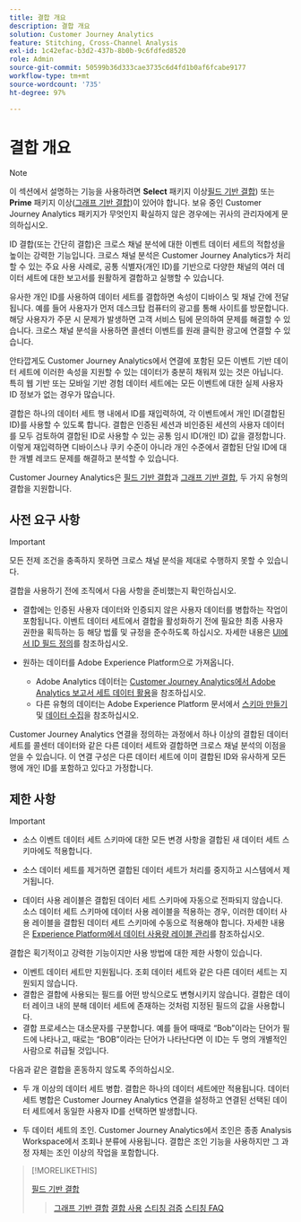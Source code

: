 ```yaml
---
title: 결합 개요
description: 결합 개요
solution: Customer Journey Analytics
feature: Stitching, Cross-Channel Analysis
exl-id: 1c42efac-b3d2-437b-8b0b-9c6fdfed8520
role: Admin
source-git-commit: 50599b36d333cae3735c6d4fd1b0af6fcabe9177
workflow-type: tm+mt
source-wordcount: '735'
ht-degree: 97%

---
```


# 결합 개요

>[!NOTE]
>
>이 섹션에서 설명하는 기능을 사용하려면 **Select** 패키지 이상[필드 기반 결합](fbs.md)) 또는 **Prime** 패키지 이상([그래프 기반 결합](gbs.md))이 있어야 합니다. 보유 중인 Customer Journey Analytics 패키지가 무엇인지 확실하지 않은 경우에는 귀사의 관리자에게 문의하십시오.

ID 결합(또는 간단히 결합)은 크로스 채널 분석에 대한 이벤트 데이터 세트의 적합성을 높이는 강력한 기능입니다. 크로스 채널 분석은 Customer Journey Analytics가 처리할 수 있는 주요 사용 사례로, 공통 식별자(개인 ID)를 기반으로 다양한 채널의 여러 데이터 세트에 대한 보고서를 원활하게 결합하고 실행할 수 있습니다.

유사한 개인 ID를 사용하여 데이터 세트를 결합하면 속성이 디바이스 및 채널 간에 전달됩니다. 예를 들어 사용자가 먼저 데스크탑 컴퓨터의 광고를 통해 사이트를 방문합니다. 해당 사용자가 주문 시 문제가 발생하면 고객 서비스 팀에 문의하여 문제를 해결할 수 있습니다. 크로스 채널 분석을 사용하면 콜센터 이벤트를 원래 클릭한 광고에 연결할 수 있습니다.

안타깝게도 Customer Journey Analytics에서 연결에 포함된 모든 이벤트 기반 데이터 세트에 이러한 속성을 지원할 수 있는 데이터가 충분히 채워져 있는 것은 아닙니다. 특히 웹 기반 또는 모바일 기반 경험 데이터 세트에는 모든 이벤트에 대한 실제 사용자 ID 정보가 없는 경우가 많습니다.

결합은 하나의 데이터 세트 행 내에서 ID를 재입력하여, 각 이벤트에서 개인 ID(결합된 ID)를 사용할 수 있도록 합니다. 결합은 인증된 세션과 비인증된 세션의 사용자 데이터를 모두 검토하여 결합된 ID로 사용할 수 있는 공통 임시 ID(개인 ID) 값을 결정합니다. 이렇게 재입력하면 디바이스나 쿠키 수준이 아니라 개인 수준에서 결합된 단일 ID에 대한 개별 레코드 문제를 해결하고 분석할 수 있습니다.

Customer Journey Analytics은 [필드 기반 결합](fbs.md)과 [그래프 기반 결합](gbs.md), 두 가지 유형의 결합을 지원합니다.

## 사전 요구 사항

>[!IMPORTANT]
>
>모든 전제 조건을 충족하지 못하면 크로스 채널 분석을 제대로 수행하지 못할 수 있습니다.

결합을 사용하기 전에 조직에서 다음 사항을 준비했는지 확인하십시오.

- 결합에는 인증된 사용자 데이터와 인증되지 않은 사용자 데이터를 병합하는 작업이 포함됩니다. 이벤트 데이터 세트에서 결합을 활성화하기 전에 필요한 최종 사용자 권한을 획득하는 등 해당 법률 및 규정을 준수하도록 하십시오. 자세한 내용은 [UI에서 ID 필드 정의](https://experienceleague.adobe.com/ko/docs/experience-platform/xdm/ui/fields/identity)를 참조하십시오.

- 원하는 데이터를 Adobe Experience Platform으로 가져옵니다.

   - Adobe Analytics 데이터는 [Customer Journey Analytics에서 Adobe Analytics 보고서 세트 데이터 활용](/help/getting-started/aa-vs-cja/aa-data-in-cja.md)을 참조하십시오.
   - 다른 유형의 데이터는 Adobe Experience Platform 문서에서 [스키마 만들기](https://experienceleague.adobe.com/ko/docs/experience-platform/xdm/tutorials/create-schema-ui) 및 [데이터 수집](https://experienceleague.adobe.com/ko/docs/experience-platform/ingestion/home)을 참조하십시오.

Customer Journey Analytics 연결을 정의하는 과정에서 하나 이상의 결합된 데이터 세트를 콜센터 데이터와 같은 다른 데이터 세트와 결합하면 크로스 채널 분석의 이점을 얻을 수 있습니다. 이 연결 구성은 다른 데이터 세트에 이미 결합된 ID와 유사하게 모든 행에 개인 ID를 포함하고 있다고 가정합니다.


## 제한 사항

>[!IMPORTANT]
>
>
>- 소스 이벤트 데이터 세트 스키마에 대한 모든 변경 사항을 결합된 새 데이터 세트 스키마에도 적용합니다.
>
>- 소스 데이터 세트를 제거하면 결합된 데이터 세트가 처리를 중지하고 시스템에서 제거됩니다.
>
>- 데이터 사용 레이블은 결합된 데이터 세트 스키마에 자동으로 전파되지 않습니다. 소스 데이터 세트 스키마에 데이터 사용 레이블을 적용하는 경우, 이러한 데이터 사용 레이블을 결합된 데이터 세트 스키마에 수동으로 적용해야 합니다. 자세한 내용은 [Experience Platform에서 데이터 사용량 레이블 관리](https://experienceleague.adobe.com/ko/docs/experience-platform/data-governance/labels/overview)를 참조하십시오.

결합은 획기적이고 강력한 기능이지만 사용 방법에 대한 제한 사항이 있습니다.

- 이벤트 데이터 세트만 지원됩니다. 조회 데이터 세트와 같은 다른 데이터 세트는 지원되지 않습니다.
- 결합은 결합에 사용되는 필드를 어떤 방식으로도 변형시키지 않습니다. 결합은 데이터 레이크 내의 분해 데이터 세트에 존재하는 것처럼 지정된 필드의 값을 사용합니다.
- 결합 프로세스는 대소문자를 구분합니다. 예를 들어 때때로 “Bob”이라는 단어가 필드에 나타나고, 때로는 “BOB”이라는 단어가 나타난다면 이 ID는 두 명의 개별적인 사람으로 취급될 것입니다.

다음과 같은 결합을 혼동하지 않도록 주의하십시오.

- 두 개 이상의 데이터 세트 병합. 결합은 하나의 데이터 세트에만 적용됩니다. 데이터 세트 병합은 Customer Journey Analytics 연결을 설정하고 연결된 선택된 데이터 세트에서 동일한 사용자 ID를 선택하면 발생합니다.

- 두 데이터 세트의 조인. Customer Journey Analytics에서 조인은 종종 Analysis Workspace에서 조회나 분류에 사용됩니다. 결합은 조인 기능을 사용하지만 그 과정 자체는 조인 이상의 작업을 포함합니다.

>[!MORELIKETHIS]
>
>[필드 기반 결합](fbs.md)
>>[그래프 기반 결합](gbs.md)
>>[결합 사용](use-stitching.md)
>>[스티칭 검증](validate.md)
>>[스티칭 FAQ](faq.md)

